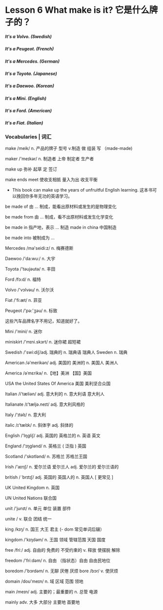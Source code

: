 # Lesson 6 What make is it? 它是什么牌子的？


##### It's a Volvo. (Swedish)
##### It's a Peugeot. (French)
##### It's a Mercedes. (German)
##### It's a Toyota. (Japanese)
##### It's a Daewoo. (Korean)
##### It's a Mini. (English)
##### It's a Ford. (American)
##### It's a Fiat. (Italian)

### Vocabularies | 词汇

make /meik/ n. 产品的牌子 型号 v.制造 做 组装 写 （made-made)

maker /'meɪkər/ n. 制造者 上帝 制定者 生产者

make up 弥补 起草 定 签订

make ends meet 使收支相抵 量入为出 收支平衡

- This book can make up the years of unfruitful English learning. 这本书可以挽回你多年无功的英语学习。

be made of 由 ... 制成，能看出原材料或发生的是物理变化

be made from 由 ... 制成，看不出原材料或发生化学变化

be made in 指产地，表示 ... 制造 made in china 中国制造

be made into 被制成为 ...

Mercedes /mə'seidi:z/ n. 梅赛德斯

Daewoo /'da:wu:/ n. 大宇

Toyota /'təujəutə/ n. 丰田

Ford /fɔ:d/ n. 福特

Volvo /'vɔlvəu/ n. 沃尔沃 

Fiat /'fi:æt/ n. 菲亚

Peugeot /'pə:'ʒəu/ n. 标致

这些汽车品牌名字不用记，知道就好了。

Mini /'mini/ n. 迷你

miniskirt /'mɪni.skɜrt/ n. 迷你裙 超短裙

Swedish /'swi:diʃ/adj. 瑞典的 n. 瑞典语 瑞典人 Sweden n. 瑞典

American /ə'merikən/ adj. 美国的 美洲的 n. 美国人 美洲人

America /əˈmɛrikə/ n.【地】美洲 【国】美国

USA the United States Of America 美国 美利坚合众国

 Italian /i'tæliən/ adj. 意大利的 n. 意大利语 意大利人

Italianate /ɪ'tæljə.neɪt/ adj. 意大利风格的

Italy /'ɪtəlɪ/ n. 意大利

italic /ɪ'tælɪk/ n. 斜体字 adj. 斜体的

English /'Iŋgliʃ/ adj. 英国的 英格兰的 n. 英语 英文

England /'ɪŋɡlənd/ n. 英格兰 ( 泛指 ) 英国

Scotland /'skɒtlənd/ n. 苏格兰 苏格兰王国

Irish /'aɪrɪʃ/ n. 爱尔兰语 爱尔兰人 adj. 爱尔兰的 爱尔兰语的

british / ˈbrɪtɪʃ/ adj. 英国的 英国人的 n. 英国人 [ 更常见 ]

UK United Kingdom n. 英国

UN United Nations 联合国

unit /'junɪt/ n. 单元 单位 装置 部件

unite / v. 联合 团结 统一

king /kɪŋ/ n. 国王 大王 君主 (- dom 常见单词后辍）

kingdom /'kɪŋdəm/ n. 王国 领域 管辖范围 天国 国度

free /friː/ adj. 自由的 免费的 不受约束的 v. 释放 使摆脱 解除

freedom /'friːdəm/ n. 自由 （指状态）自由 自由民地位

boredom /'bɔrdəm/ n. 无聊 厌倦 厌烦 bore /bɔr/ v. 使厌烦

domain /doʊ'meɪn/ n. 域 区域 范围 领地

main /meɪn/ adj. 主要的；最重要的 n. 总管 电源

mainly adv. 大多 大部分 主要地 首要地